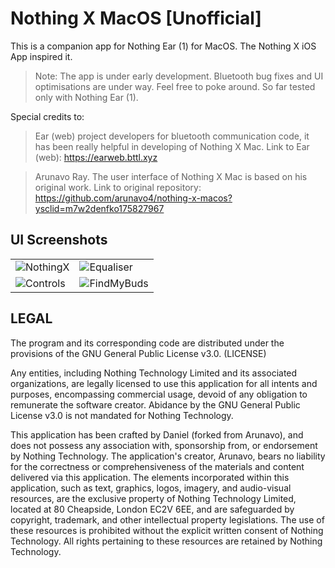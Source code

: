 # Nothing X MacOS [Unofficial]

This is a companion app for Nothing Ear (1) for MacOS. The Nothing X iOS App inspired it.

> Note: The app is under early development. Bluetooth bug fixes and UI optimisations are under way. Feel free to poke around. So far tested only with Nothing Ear (1).

Special credits to:

> Ear (web) project developers for bluetooth communication code, it has been really helpful in developing of Nothing X Mac. 
Link to Ear (web): https://earweb.bttl.xyz

> Arunavo Ray. The user interface of Nothing X Mac is based on his original work.
Link to original repository: https://github.com/arunavo4/nothing-x-macos?ysclid=m7w2denfko175827967


## UI Screenshots

<table>
  <tr>
  <td><img src="assets/NothingX.png" alt="NothingX"></td>
    <td><img src="assets/Equaliser.png" alt="Equaliser"></td>
  </tr>
  <tr>
    <td><img src="assets/Controls.png" alt="Controls"></td>
    <td><img src="assets/FindMyBuds.png" alt="FindMyBuds"></td>
  </tr>
</table>

## LEGAL

The program and its corresponding code are distributed under the provisions of the GNU General Public License v3.0. (LICENSE)

Any entities, including Nothing Technology Limited and its associated organizations, are legally licensed to use this application for all intents and purposes, encompassing commercial usage, devoid of any obligation to remunerate the software creator. Abidance by the GNU General Public License v3.0 is not mandated for Nothing Technology.

This application has been crafted by Daniel (forked from Arunavo), and does not possess any association with, sponsorship from, or endorsement by Nothing Technology. The application's creator, Arunavo, bears no liability for the correctness or comprehensiveness of the materials and content delivered via this application. The elements incorporated within this application, such as text, graphics, logos, imagery, and audio-visual resources, are the exclusive property of Nothing Technology Limited, located at 80 Cheapside, London EC2V 6EE, and are safeguarded by copyright, trademark, and other intellectual property legislations. The use of these resources is prohibited without the explicit written consent of Nothing Technology. All rights pertaining to these resources are retained by Nothing Technology.
